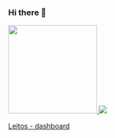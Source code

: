 ### Hi there 👋

<!--
**Smolski/Smolski** is a ✨ _special_ ✨ repository because its `README.md` (this file) appears on your GitHub profile.

Here are some ideas to get you started:

- 🔭 I’m currently working on ...
- 🌱 I’m currently learning ...
- 👯 I’m looking to collaborate on ...
- 🤔 I’m looking for help with ...
- 💬 Ask me about ...
- 📫 How to reach me: ...
- 😄 Pronouns: ...
- ⚡ Fun fact: ...
-->

<div>
  <a href="https://github.com/Smolski">
  <img height="180em" src="https://github-readme-stats.vercel.app/api?username=Smolski&show_icons=true&theme=dark&include_all_commits=true&count_private=true"/>
  <img right="180em" src="https://github-readme-stats.vercel.app/api/top-langs/?username=Smolski&layout=compact&langs_count=7&theme=dark"/>
</div>

[Leitos - dashboard](https://smolski.github.io/LeitosCovidRS/#leitos-por-10000-hab-regi%C3%B5es-de-sa%C3%BAde)
